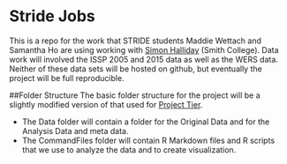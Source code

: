 # Stride Jobs
This is a repo for the work that STRIDE students Maddie Wettach and Samantha Ho are using working with [Simon Halliday](http://simondhalliday.com) (Smith College).
Data work will involved the ISSP 2005 and 2015 data as well as the WERS data. 
Neither of these data sets will be hosted on github, but eventually the project will be full reproducible. 

##Folder Structure
The basic folder structure for the project will be a slightly modified version of that used for [Project Tier](projecttier.org). 

- The Data folder will contain a folder for the Original Data and for the Analysis Data and meta data.
- The CommandFiles folder will contain R Markdown files and R scripts that we use to analyze the data and to create visualization. 
